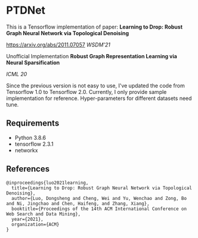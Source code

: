 # PTDNet

This is a Tensorflow implementation of paper: <b>Learning to Drop: Robust Graph Neural Network via Topological Denoising</b>

https://arxiv.org/abs/2011.07057
<i>WSDM'21</i>


Unofficial Implementation <b> Robust Graph Representation Learning via Neural Sparsification</b>

<i> ICML 20</i>


Since the previous version is not easy to use, I've updated the code from Tensorflow 1.0 to Tensorflow 2.0.
Currently, I only provide sample implementation for reference. 
Hyper-parameters for different datasets need tune.

## Requirements
  * Python 3.8.6
  * tensorflow 2.3.1
  * networkx



## References
```
@inproceedings{luo2021learning,
  title={Learning to Drop: Robust Graph Neural Network via Topological Denoising},
  author={Luo, Dongsheng and Cheng, Wei and Yu, Wenchao and Zong, Bo and Ni, Jingchao and Chen, Haifeng, and Zhang, Xiang},
  booktitle={Proceedings of the 14th ACM International Conference on Web Search and Data Mining},
  year={2021},
  organization={ACM}
}
```
